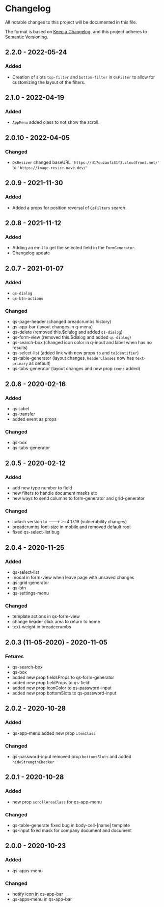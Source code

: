# Changelog
All notable changes to this project will be documented in this file.

The format is based on [Keep a Changelog](https://keepachangelog.com/en/1.0.0/),
and this project adheres to [Semantic Versioning](https://semver.org/spec/v2.0.0.html).

## 2.2.0 - 2022-05-24
### Added
- Creation of slots `top-filter` and `bottom-filter` in `QsFilter` to allow for customizing the layout of the filters.

## 2.1.0 - 2022-04-19
### Added
- `AppMenu` added class to not show the scroll.

## 2.0.10 - 2022-04-05
### Changed
- `QsResizer` changed baseURL `'https://d17ouzaofz81f3.cloudfront.net/'` to `'https://image-resize.nave.dev/'`

## 2.0.9 - 2021-11-30
### Added
- Added a props for position reversal of `QsFilters` search.

## 2.0.8 - 2021-11-12
### Added
- Adding an emit to get the selected field in the `FormGenerator`.
- Changelog update

## 2.0.7 - 2021-01-07
### Added
- `qs-dialog`
- `qs-btn-actions`

### Changed
- qs-page-header (changed breadcrumbs history)
- qs-app-bar (layout changes in q-menu)
- qs-delete (removed this.$dialog and added `qs-dialog`)
- qs-form-view (removed this.$dialog and added `qs-dialog`)
- qs-search-box (changed icon color in q-input and label when has no results)
- qs-select-list (added link with new props `to` and `toIdentifier`)
- qs-table-generator (layout changes, `headerClasses` now has `text-primary` as default)
- qs-tabs-generator (layout changes and new prop `icons` added)

## 2.0.6 - 2020-02-16
### Added
- qs-label
- qs-transfer
- added event as props

### Changed
- qs-box
- qs-tabs-generator

## 2.0.5 - 2020-02-12
### Added
- add new type number to field
- new filters to handle document masks etc
- new ways to send columns to form-generator and grid-generator

### Changed
- lodash version to ---> >=4.17.19 (vulnerability changes)
- breadcrumbs font-size in mobile and removed default root
- fixed qs-select-list bug

## 2.0.4 - 2020-11-25
### Added
- qs-select-list
- modal in form-view when leave page with unsaved changes
- qs-grid-generator
- qs-btn
- qs-settings-menu

### Changed
- template actions in qs-form-view
- change header click area to return to home
- text-weight in breadccrumbs

## 2.0.3 (11-05-2020) - 2020-11-05
### Fetures
- qs-search-box
- qs-box
- added new prop fieldsProps to qs-form-generator
- added new prop fieldProps to qs-field
- added new prop iconColor to qs-password-input
- added new prop bottomSlots to qs-password-input

## 2.0.2 - 2020-10-28
### Added
- qs-app-menu added new prop `itemClass`

### Changed
- qs-password-input removed prop `bottomsSlots` and added `hideStrengthChecker`

## 2.0.1 - 2020-10-28
### Added
- new prop `scrollAreaClass` for qs-app-menu

### Changed
- qs-table-generate fixed bug in body-cell-[name] template
- qs-input fixed mask for company document and document

## 2.0.0 - 2020-10-23
### Added
- qs-apps-menu

### Changed
- notify icon in qs-app-bar
- qs-apps-menu in qs-app-bar
